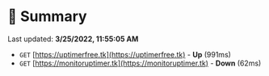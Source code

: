 # 📖 Summary
Last updated: **3/25/2022, 11:55:05 AM**

- `GET` [https://uptimerfree.tk](https://uptimerfree.tk) - **Up** (991ms)
- `GET` [https://monitoruptimer.tk](https://monitoruptimer.tk) - **Down** (62ms)

